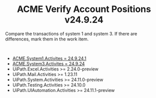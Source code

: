 <h1 align="center">ACME Verify Account Positions v24.9.24</h1>
<p>Compare the transactions of system 1 and system 3. If there are differences, mark them in the work item.</p><br/>

* [ACME.System1.Activites = 24.9.24.1](https://github.com/MohammedAdel224/ACME-System1-Library)
* [ACME.System3.Activites = 24.9.24](https://github.com/MohammedAdel224/ACME-System3-Library)
* UiPath.Excel.Activities >= 2.24.0-preview
* UiPath.Mail.Activities >= 1.23.11
* UiPath.System.Activities >= 24.11.0-preview
* UiPath.Testing.Activities >= 24.10.0
* UiPath.UIAutomation.Activities >= 24.11.1-preview
